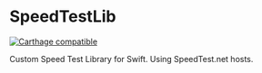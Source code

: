 # SpeedTestLib

[![Carthage compatible](https://img.shields.io/badge/Carthage-compatible-4BC51D.svg?style=flat)](https://github.com/Carthage/Carthage)

Custom Speed Test Library for Swift. Using SpeedTest.net hosts.

